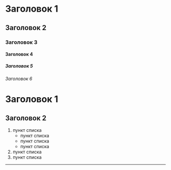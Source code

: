 # Заголовок 1
## Заголовок 2
### Заголовок 3
#### Заголовок 4
##### Заголовок 5
###### Заголовок 6

Заголовок 1
=

Заголовок 2
-

1. пункт списка
   * пункт списка
   - пункт списка
   + пункт списка
2. пункт списка
3. пункт списка

***